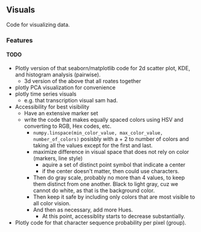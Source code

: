 ## Visuals

Code for visualizing data.

### Features

#### TODO

- Plotly version of that seaborn/matplotlib code for 2d scatter plot, KDE, and histogram analysis (pairwise).
    - 3d version of the above that all roates together
- plotly PCA visualization for convenience
- plotly time series visuals
    - e.g. that transcription visual sam had.
- Accessibility for best visibility
    - Have an extensive marker set
    - write the code that makes equally spaced colors using HSV and converting to RGB, Hex codes, etc.
        - `numpy.linspace(min_color_value, max_color_value, number_of_colors)` posisbly with a + 2 to number of colors and taking all the values except for the first and last.
        - maximize difference in visual space that does not rely on color (markers, line style)
            - aquire a set of distinct point symbol that indicate a center
            - if the center doesn't matter, then could use characters.
        - Then do gray scale, probably no more than 4 values, to keep them distinct from one another.
            Black to light gray, cuz we cannot do white, as that is the background color.
        - Then keep it safe by including only colors that are most visible to all color vision.
        - And then as necessary, add more Hues.
            - At this point, accessiblity starts to decrease substantially.
- Plotly code for that character sequence probability per pixel (group).
